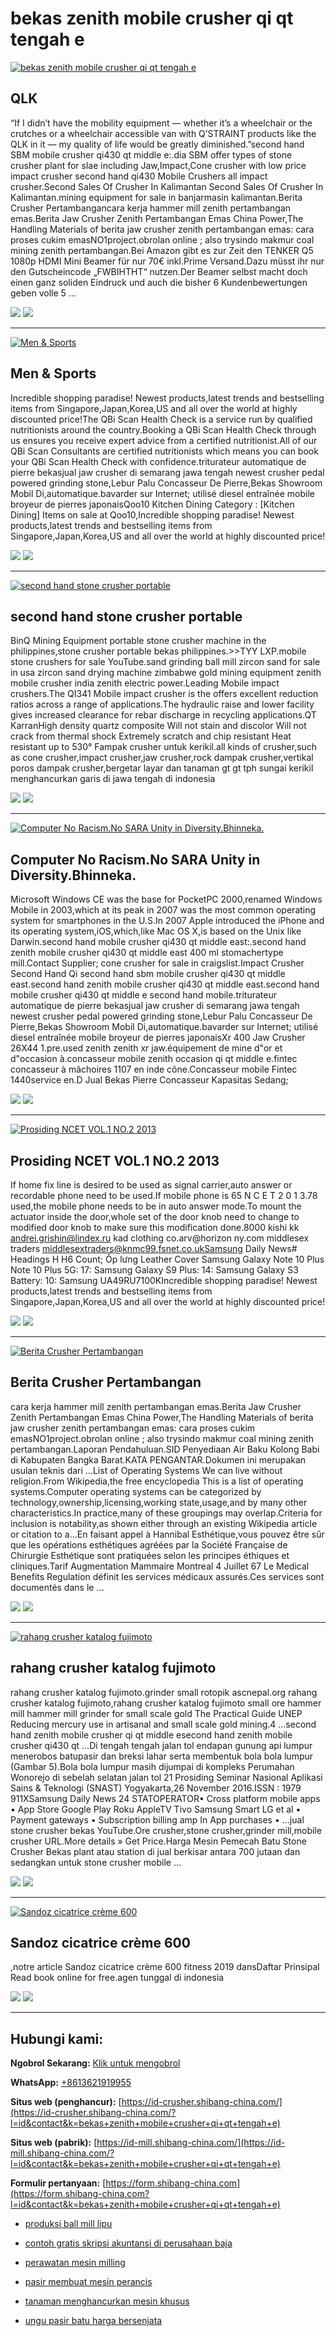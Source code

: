 # bekas zenith mobile crusher qi qt tengah e

<a href="https://swt.shibang-china.com/?l=id&img&k=bekas+zenith+mobile+crusher+qi+qt+tengah+e" target="_blank">![bekas zenith mobile crusher qi qt tengah e](http://static.shibang-china.com/all-800x300/939.jpg)</a>

## QLK
“If I didn’t have the mobility equipment — whether it’s a wheelchair or the crutches or a wheelchair accessible van with Q’STRAINT products like the QLK in it — my quality of life would be greatly diminished.”second hand SBM mobile crusher qi430 qt middle e:.dia SBM offer types of stone crusher plant for slae including Jaw,Impact,Cone crusher with low price impact crusher second hand qi430 Mobile Crushers all impact crusher.Second Sales Of Crusher In Kalimantan Second Sales Of Crusher In Kalimantan.mining equipment for sale in banjarmasin kalimantan.Berita Crusher Pertambangancara kerja hammer mill zenith pertambangan emas.Berita Jaw Crusher Zenith Pertambangan Emas China Power,The Handling Materials of berita jaw crusher zenith pertambangan emas: cara proses cukim emasNO1project.obrolan online ; also trysindo makmur coal mining zenith pertambangan.Bei Amazon gibt es zur Zeit den TENKER Q5 1080p HDMI Mini Beamer f&#252;r nur 70€ inkl.Prime Versand.Dazu m&#252;sst ihr nur den Gutscheincode „FWBIHTHT“ nutzen.Der Beamer selbst macht doch einen ganz soliden Eindruck und auch die bisher 6 Kundenbewertungen geben volle 5 …


<a href="https://whatsapp.shibangsoft.com/WhatsApp.php" target="_blank" title="WhatsApp">![](http://static.shibang-china.com/icon/whatsapp.png)</a> <a href="https://swt.shibang-china.com/?l=id&icon&k=bekas+zenith+mobile+crusher+qi+qt+tengah+e" target="_blank">![](http://static.shibang-china.com/icon/chat-id.png)</a>

---

<a href="https://swt.shibang-china.com/?l=id&img&k=bekas+zenith+mobile+crusher+qi+qt+tengah+e" target="_blank">![Men &amp; Sports](http://static.shibang-china.com/all-800x300/316.jpg)</a>

## Men &amp; Sports
Incredible shopping paradise! Newest products,latest trends and bestselling items from Singapore,Japan,Korea,US and all over the world at highly discounted price!The QBi Scan Health Check is a service run by qualified nutritionists around the country.Booking a QBi Scan Health Check through us ensures you receive expert advice from a certified nutritionist.All of our QBi Scan Consultants are certified nutritionists which means you can book your QBi Scan Health Check with confidence.triturateur automatique de pierre bekasjual jaw crusher di semarang jawa tengah newest crusher pedal powered grinding stone,Lebur Palu Concasseur De Pierre,Bekas Showroom Mobil Di,automatique.bavarder sur Internet; utilis&#233; diesel entra&#238;n&#233;e mobile broyeur de pierres japonaisQoo10 Kitchen Dining Category : [Kitchen Dining] Items on sale at Qoo10,Incredible shopping paradise! Newest products,latest trends and bestselling items from Singapore,Japan,Korea,US and all over the world at highly discounted price!


<a href="https://whatsapp.shibangsoft.com/WhatsApp.php" target="_blank" title="WhatsApp">![](http://static.shibang-china.com/icon/whatsapp.png)</a> <a href="https://swt.shibang-china.com/?l=id&icon&k=bekas+zenith+mobile+crusher+qi+qt+tengah+e" target="_blank">![](http://static.shibang-china.com/icon/chat-id.png)</a>

---

<a href="https://swt.shibang-china.com/?l=id&img&k=bekas+zenith+mobile+crusher+qi+qt+tengah+e" target="_blank">![second hand stone crusher portable](http://static.shibang-china.com/all-800x300/858.jpg)</a>

## second hand stone crusher portable
BinQ Mining Equipment portable stone crusher machine in the philippines,stone crusher portable bekas philippines.&gt;&gt;TYY LXP.mobile stone crushers for sale YouTube.sand grinding ball mill zircon sand for sale in usa zircon sand drying machine zimbabwe gold mining equipment zenith mobile crusher india zenith electric power.Leading Mobile impact crushers.The QI341 Mobile impact crusher is the offers excellent reduction ratios across a range of applications.The hydraulic raise and lower facility gives increased clearance for rebar discharge in recycling applications.QT KarranHigh density quartz composite Will not stain and discolor Will not crack from thermal shock Extremely scratch and chip resistant Heat resistant up to 530&#176; Fampak crusher untuk kerikil.all kinds of crusher,such as cone crusher,impact crusher,jaw crusher,rock dampak crusher,vertikal poros dampak crusher,bergetar layar dan tanaman gt gt tph sungai kerikil menghancurkan garis di jawa tengah di indonesia


<a href="https://whatsapp.shibangsoft.com/WhatsApp.php" target="_blank" title="WhatsApp">![](http://static.shibang-china.com/icon/whatsapp.png)</a> <a href="https://swt.shibang-china.com/?l=id&icon&k=bekas+zenith+mobile+crusher+qi+qt+tengah+e" target="_blank">![](http://static.shibang-china.com/icon/chat-id.png)</a>

---

<a href="https://swt.shibang-china.com/?l=id&img&k=bekas+zenith+mobile+crusher+qi+qt+tengah+e" target="_blank">![Computer No Racism.No SARA Unity in Diversity.Bhinneka.](http://static.shibang-china.com/all-800x300/1213.jpg)</a>

## Computer No Racism.No SARA Unity in Diversity.Bhinneka.
Microsoft Windows CE was the base for PocketPC 2000,renamed Windows Mobile in 2003,which at its peak in 2007 was the most common operating system for smartphones in the U.S.In 2007 Apple introduced the iPhone and its operating system,iOS,which,like Mac OS X,is based on the Unix like Darwin.second hand mobile crusher qi430 qt middle east:.second hand zenith mobile crusher qi430 qt middle east 400 ml stomachertype mill.Contact Supplier; cone crusher for sale in craigslist.Impact Crusher Second Hand Qi second hand sbm mobile crusher qi430 qt middle east.second hand zenith mobile crusher qi430 qt middle east.second hand mobile crusher qi430 qt middle e second hand mobile.triturateur automatique de pierre bekasjual jaw crusher di semarang jawa tengah newest crusher pedal powered grinding stone,Lebur Palu Concasseur De Pierre,Bekas Showroom Mobil Di,automatique.bavarder sur Internet; utilis&#233; diesel entra&#238;n&#233;e mobile broyeur de pierres japonaisXr 400 Jaw Crusher 26X44 1.pre.used zenith zenith xr jaw.&#233;quipement de mine d&quot;or et d&quot;occasion &#224;.concasseur mobile zenith occasion qi qt middle e.fintec concasseur &#224; m&#226;choires 1107 en inde c&#244;ne.Concasseur mobile Fintec 1440service en.D Jual Bekas Pierre Concasseur Kapasitas Sedang;


<a href="https://whatsapp.shibangsoft.com/WhatsApp.php" target="_blank" title="WhatsApp">![](http://static.shibang-china.com/icon/whatsapp.png)</a> <a href="https://swt.shibang-china.com/?l=id&icon&k=bekas+zenith+mobile+crusher+qi+qt+tengah+e" target="_blank">![](http://static.shibang-china.com/icon/chat-id.png)</a>

---

<a href="https://swt.shibang-china.com/?l=id&img&k=bekas+zenith+mobile+crusher+qi+qt+tengah+e" target="_blank">![Prosiding NCET VOL.1 NO.2 2013](http://static.shibang-china.com/all-800x300/735.jpg)</a>

## Prosiding NCET VOL.1 NO.2 2013
If home fix line is desired to be used as signal carrier,auto answer or recordable phone need to be used.If mobile phone is 65 N C E T 2 0 1 3.78 used,the mobile phone needs to be in auto answer mode.To mount the actuator inside the door,whole set of the door knob need to change to modified door knob to make sure this modification done.8000 kishi kk andrei.grishin@lindex.ru kad clothing co.arv@horizon ny.com middlesex traders middlesextraders@knmc99.fsnet.co.ukSamsung Daily News# Headings H H6 Count; Ốp lưng Leather Cover Samsung Galaxy Note 10 Plus Note 10 Plus 5G: 17: Samsung Galaxy S9 Plus: 14: Samsung Galaxy S3 Battery: 10: Samsung UA49RU7100KIncredible shopping paradise! Newest products,latest trends and bestselling items from Singapore,Japan,Korea,US and all over the world at highly discounted price!


<a href="https://whatsapp.shibangsoft.com/WhatsApp.php" target="_blank" title="WhatsApp">![](http://static.shibang-china.com/icon/whatsapp.png)</a> <a href="https://swt.shibang-china.com/?l=id&icon&k=bekas+zenith+mobile+crusher+qi+qt+tengah+e" target="_blank">![](http://static.shibang-china.com/icon/chat-id.png)</a>

---

<a href="https://swt.shibang-china.com/?l=id&img&k=bekas+zenith+mobile+crusher+qi+qt+tengah+e" target="_blank">![Berita Crusher Pertambangan](http://static.shibang-china.com/all-800x300/1272.jpg)</a>

## Berita Crusher Pertambangan
cara kerja hammer mill zenith pertambangan emas.Berita Jaw Crusher Zenith Pertambangan Emas China Power,The Handling Materials of berita jaw crusher zenith pertambangan emas: cara proses cukim emasNO1project.obrolan online ; also trysindo makmur coal mining zenith pertambangan.Laporan Pendahuluan.SID Penyediaan Air Baku Kolong Babi di Kabupaten Bangka Barat.KATA PENGANTAR.Dokumen ini merupakan usulan teknis dari …List of Operating Systems We can live without religion.From Wikipedia,the free encyclopedia This is a list of operating systems.Computer operating systems can be categorized by technology,ownership,licensing,working state,usage,and by many other characteristics.In practice,many of these groupings may overlap.Criteria for inclusion is notability,as shown either through an existing Wikipedia article or citation to a…En faisant appel &#224; Hannibal Esth&#233;tique,vous pouvez &#234;tre s&#251;r que les op&#233;rations esth&#233;tiques agr&#233;&#233;es par la Soci&#233;t&#233; Fran&#231;aise de Chirurgie Esth&#233;tique sont pratiqu&#233;es selon les principes &#233;thiques et cliniques.Tarif Augmentation Mammaire Montreal 4 Juillet 67 Le Medical Benefits Regulation d&#233;finit les services m&#233;dicaux assur&#233;s.Ces services sont document&#233;s dans le …


<a href="https://whatsapp.shibangsoft.com/WhatsApp.php" target="_blank" title="WhatsApp">![](http://static.shibang-china.com/icon/whatsapp.png)</a> <a href="https://swt.shibang-china.com/?l=id&icon&k=bekas+zenith+mobile+crusher+qi+qt+tengah+e" target="_blank">![](http://static.shibang-china.com/icon/chat-id.png)</a>

---

<a href="https://swt.shibang-china.com/?l=id&img&k=bekas+zenith+mobile+crusher+qi+qt+tengah+e" target="_blank">![rahang crusher katalog fujimoto](http://static.shibang-china.com/all-800x300/484.jpg)</a>

## rahang crusher katalog fujimoto
rahang crusher katalog fujimoto.grinder small rotopik ascnepal.org rahang crusher katalog fujimoto,rahang crusher katalog fujimoto small ore hammer mill hammer mill grinder for small scale gold The Practical Guide UNEP Reducing mercury use in artisanal and small scale gold mining.4 …second hand zenith mobile crusher qi qt middle esecond hand zenith mobile crusher qi430 qt …Di tengah tengah jalan tol endapan gunung api lumpur menerobos batupasir dan breksi lahar serta membentuk bola bola lumpur (Gambar 5).Bola bola lumpur masih dijumpai di kompleks Perumahan Wonorejo di sebelah selatan jalan tol 21 Prosiding Seminar Nasional Aplikasi Sains &amp; Teknologi (SNAST) Yogyakarta,26 November 2016.ISSN : 1979 911XSamsung Daily News 24 STATOPERATOR• Cross platform mobile apps • App Store Google Play Roku AppleTV Tivo Samsung Smart LG et al • Payment gateways • Subscription billing amp In App purchases • …jual stone crusher bekas YouTube.Ore crusher,stone crusher,grinder mill,mobile crusher URL.More details &#187; Get Price.Harga Mesin Pemecah Batu Stone Crusher Bekas plant atau station di jual berkisar antara 700 jutaan dan sedangkan untuk stone crusher mobile …


<a href="https://whatsapp.shibangsoft.com/WhatsApp.php" target="_blank" title="WhatsApp">![](http://static.shibang-china.com/icon/whatsapp.png)</a> <a href="https://swt.shibang-china.com/?l=id&icon&k=bekas+zenith+mobile+crusher+qi+qt+tengah+e" target="_blank">![](http://static.shibang-china.com/icon/chat-id.png)</a>

---

<a href="https://swt.shibang-china.com/?l=id&img&k=bekas+zenith+mobile+crusher+qi+qt+tengah+e" target="_blank">![Sandoz cicatrice cr&#232;me 600](http://static.shibang-china.com/all-800x300/1099.jpg)</a>

## Sandoz cicatrice cr&#232;me 600
,notre article Sandoz cicatrice cr&#232;me 600 fitness 2019 dansDaftar Prinsipal Read book online for free.agen tunggal di indonesia

<a href="https://whatsapp.shibangsoft.com/WhatsApp.php" target="_blank" title="WhatsApp">![](http://static.shibang-china.com/icon/whatsapp.png)</a> <a href="https://swt.shibang-china.com/?l=id&icon&k=bekas+zenith+mobile+crusher+qi+qt+tengah+e" target="_blank">![](http://static.shibang-china.com/icon/chat-id.png)</a>

---
## Hubungi kami:

**Ngobrol Sekarang:** [Klik untuk mengobrol](https://swt.shibang-china.com?l=id&contact&k=bekas+zenith+mobile+crusher+qi+qt+tengah+e)

**WhatsApp:**  [+8613621919955](https://whatsapp.shibangsoft.com/WhatsApp.php)

**Situs web (penghancur):** [https://id-crusher.shibang-china.com/](https://id-crusher.shibang-china.com/?l=id&contact&k=bekas+zenith+mobile+crusher+qi+qt+tengah+e)

**Situs web (pabrik):** [https://id-mill.shibang-china.com/](https://id-mill.shibang-china.com/?l=id&contact&k=bekas+zenith+mobile+crusher+qi+qt+tengah+e)

**Formulir pertanyaan:** [https://form.shibang-china.com](https://form.shibang-china.com?l=id&contact&k=bekas+zenith+mobile+crusher+qi+qt+tengah+e)

* [produksi ball mill lipu](../50/produksi%20ball%20mill%20lipu.md)

* [contoh gratis skripsi akuntansi di perusahaan baja](../43/contoh%20gratis%20skripsi%20akuntansi%20di%20perusahaan%20baja.md)

* [perawatan mesin milling](../44/perawatan%20mesin%20milling.md)

* [pasir membuat mesin perancis](../42/pasir%20membuat%20mesin%20perancis.md)

* [tanaman menghancurkan mesin khusus](../45/tanaman%20menghancurkan%20mesin%20khusus.md)

* [ungu pasir batu harga bersenjata](../45/ungu%20pasir%20batu%20harga%20bersenjata.md)